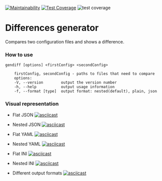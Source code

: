 [![Maintainability](https://api.codeclimate.com/v1/badges/2a1bc0ce49db5472000d/maintainability)](https://codeclimate.com/github/u-master/frontend-project-lvl2/maintainability)
[![Test Coverage](https://api.codeclimate.com/v1/badges/2a1bc0ce49db5472000d/test_coverage)](https://codeclimate.com/github/u-master/frontend-project-lvl2/test_coverage)
![test coverage](https://github.com/u-master/frontend-project-lvl2/workflows/test%20coverage/badge.svg)


# Differences generator

Compares two configuration files and shows a difference.

### How to use

    gendiff [options] <firstConfig> <secondConfig>
    
        firstConfig, secondConfig - paths to files that need to compare
        options:
        -V, --version        output the version number
        -h, --help           output usage information
        -f, --format [type]  output format: nested(default), plain, json
        
### Visual representation
 - Flat JSON
 [![asciicast](https://asciinema.org/a/311948.svg)](https://asciinema.org/a/311948)

 - Nested JSON
 [![asciicast](https://asciinema.org/a/313640.svg)](https://asciinema.org/a/313640)

 - Flat YAML
 [![asciicast](https://asciinema.org/a/312616.svg)](https://asciinema.org/a/312616)
 
 - Nested YAML
 [![asciicast](https://asciinema.org/a/313616.svg)](https://asciinema.org/a/313616)
 
 - Flat INI
 [![asciicast](https://asciinema.org/a/312618.svg)](https://asciinema.org/a/312618)
 
 - Nested INI
 [![asciicast](https://asciinema.org/a/313635.svg)](https://asciinema.org/a/313635)
 
 - Different output formats
 [![asciicast](https://asciinema.org/a/314320.svg)](https://asciinema.org/a/314320)

